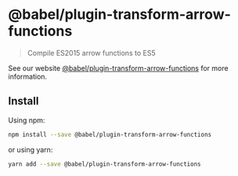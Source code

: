 # @babel/plugin-transform-arrow-functions

> Compile ES2015 arrow functions to ES5

See our website [@babel/plugin-transform-arrow-functions](https://babeljs.io/docs/en/next/babel-plugin-transform-arrow-functions.html) for more information.

## Install

Using npm:

```sh
npm install --save @babel/plugin-transform-arrow-functions
```

or using yarn:

```sh
yarn add --save @babel/plugin-transform-arrow-functions
```
